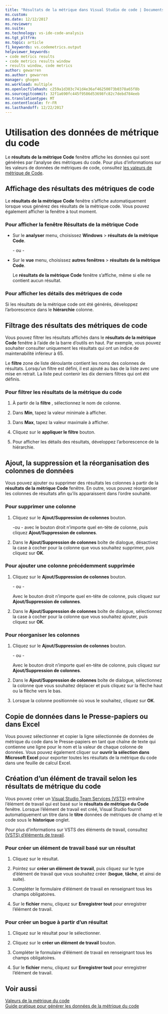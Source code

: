 ```yaml
---
title: "Résultats de la métrique dans Visual Studio de code | Documents Microsoft"
ms.custom: 
ms.date: 12/12/2017
ms.reviewer: 
ms.suite: 
ms.technology: vs-ide-code-analysis
ms.tgt_pltfrm: 
ms.topic: article
f1_keywords: vs.codemetrics.output
helpviewer_keywords:
- code metrics results
- code metrics results window
- results window, code metrics
author: gewarren
ms.author: gewarren
manager: ghogen
ms.workload: multiple
ms.openlocfilehash: c259a1d303c741d4e36af46250073b0378a65f8b
ms.sourcegitcommit: 32f1a690fc445f9586d53698fc82c7debd784eeb
ms.translationtype: MT
ms.contentlocale: fr-FR
ms.lasthandoff: 12/22/2017
---
```

# <a name="working-with-code-metrics-data"></a>Utilisation des données de métrique du code

Le **résultats de la métrique Code** fenêtre affiche les données qui sont générées par l’analyse des métriques du code. Pour plus d’informations sur les valeurs de données de métriques de code, consultez [les valeurs de métrique de Code](../code-quality/code-metrics-values.md).

## <a name="displaying-code-metrics-results"></a>Affichage des résultats des métriques de code

Le **résultats de la métrique Code** fenêtre s’affiche automatiquement lorsque vous générez des résultats de la métrique code. Vous pouvez également afficher la fenêtre à tout moment.

### <a name="to-display-the-code-metrics-results-window"></a>Pour afficher la fenêtre Résultats de la métrique Code

- Sur le **analyser** menu, choisissez **Windows** > **résultats de la métrique Code**.

   \- ou -

- Sur le **vue** menu, choisissez **autres fenêtres** > **résultats de la métrique Code**.

   Le **résultats de la métrique Code** fenêtre s’affiche, même si elle ne contient aucun résultat.

### <a name="to-view-code-metrics-details"></a>Pour afficher les détails des métriques de code

Si les résultats de la métrique code ont été générés, développez l’arborescence dans le **hiérarchie** colonne.

## <a name="filtering-code-metrics-results"></a>Filtrage des résultats des métriques de code

Vous pouvez filtrer les résultats affichés dans le **résultats de la métrique Code** fenêtre à l’aide de la barre d’outils en haut. Par exemple, vous pouvez souhaiter consulter uniquement les résultats qui ont un indice de maintenabilité inférieur à 65.

Le **filtre** zone de liste déroulante contient les noms des colonnes de résultats. Lorsqu’un filtre est défini, il est ajouté au bas de la liste avec une mise en retrait. La liste peut contenir les dix derniers filtres qui ont été définis.

### <a name="to-filter-the-code-metrics-results"></a>Pour filtrer les résultats de la métrique du code

1.  À partir de la **filtre** , sélectionnez le nom de colonne.

2.  Dans **Min**, tapez la valeur minimale à afficher.

3.  Dans **Max**, tapez la valeur maximale à afficher.

4.  Cliquez sur le **appliquer le filtre** bouton.

5.  Pour afficher les détails des résultats, développez l’arborescence de la hiérarchie.

## <a name="adding-removing-and-rearranging-data-columns"></a>Ajout, la suppression et la réorganisation des colonnes de données

Vous pouvez ajouter ou supprimer des résultats les colonnes à partir de la **résultats de la métrique Code** fenêtre. En outre, vous pouvez réorganiser les colonnes de résultats afin qu’ils apparaissent dans l’ordre souhaité.

### <a name="to-remove-a-column"></a>Pour supprimer une colonne

1. Cliquez sur le **Ajout/Suppression de colonnes** bouton.

     \-ou - avec le bouton droit n’importe quel en-tête de colonne, puis cliquez **Ajout/Suppression de colonnes**.

1. Dans le **Ajout/Suppression de colonnes** boîte de dialogue, désactivez la case à cocher pour la colonne que vous souhaitez supprimer, puis cliquez sur **OK**.

### <a name="to-add-a-previously-removed-column"></a>Pour ajouter une colonne précédemment supprimée

1. Cliquez sur le **Ajout/Suppression de colonnes** bouton.

     \- ou -

     Avec le bouton droit n’importe quel en-tête de colonne, puis cliquez sur **Ajout/Suppression de colonnes**.

1. Dans le **Ajout/Suppression de colonnes** boîte de dialogue, sélectionnez la case à cocher pour la colonne que vous souhaitez ajouter, puis cliquez sur **OK**.

### <a name="to-rearrange-columns"></a>Pour réorganiser les colonnes

1. Cliquez sur le **Ajout/Suppression de colonnes** bouton.

     \- ou -

     Avec le bouton droit n’importe quel en-tête de colonne, puis cliquez sur **Ajout/Suppression de colonnes**.

1. Dans le **Ajout/Suppression de colonnes** boîte de dialogue, sélectionnez la colonne que vous souhaitez déplacer et puis cliquez sur la flèche haut ou la flèche vers le bas.

1. Lorsque la colonne positionnée où vous le souhaitez, cliquez sur **OK**.

## <a name="copying-data-to-the-clipboard-or-excel"></a>Copie de données dans le Presse-papiers ou dans Excel

Vous pouvez sélectionner et copier la ligne sélectionnée de données de métrique du code dans le Presse-papiers en tant que chaîne de texte qui contienne une ligne pour le nom et la valeur de chaque colonne de données. Vous pouvez également cliquer sur **ouvrir la sélection dans Microsoft Excel** pour exporter toutes les résultats de la métrique du code dans une feuille de calcul Excel.

## <a name="creating-a-work-item-based-on-code-metric-results"></a>Création d’un élément de travail selon les résultats de métrique du code

Vous pouvez créer un [Visual Studio Team Services (VSTS)](/vsts/index) entraîne l’élément de travail qui est basé sur le **résultats de métrique du Code** fenêtre. Lorsque l’élément de travail est créé, Visual Studio fournit automatiquement un titre dans le **titre** données de métriques de champ et le code sous le **historique** onglet.

Pour plus d’informations sur VSTS des éléments de travail, consultez [(VSTS) d’éléments de travail](/vsts/work/work-items/index).

### <a name="to-create-a-work-item-based-on-a-result"></a>Pour créer un élément de travail basé sur un résultat

1.  Cliquez sur le résultat.

2.  Pointez sur **créer un élément de travail**, puis cliquez sur le type d’élément de travail que vous souhaitez créer (**bogue**, **tâche**, et ainsi de suite).

3.  Compléter le formulaire d’élément de travail en renseignant tous les champs obligatoires.

4.  Sur le **fichier** menu, cliquez sur **Enregistrer tout** pour enregistrer l’élément de travail.

### <a name="to-create-a-bug-based-on-a-result"></a>Pour créer un bogue à partir d’un résultat

1.  Cliquez sur le résultat pour le sélectionner.

2.  Cliquez sur le **créer un élément de travail** bouton.

3.  Compléter le formulaire d’élément de travail en renseignant tous les champs obligatoires.

4.  Sur le **fichier** menu, cliquez sur **Enregistrer tout** pour enregistrer l’élément de travail.

## <a name="see-also"></a>Voir aussi

[Valeurs de la métrique du code](../code-quality/code-metrics-values.md)  
[Guide pratique pour générer les données de la métrique du code](../code-quality/how-to-generate-code-metrics-data.md)